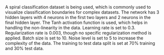 A spiral classification dataset is being used, which is commonly used to visualize classification boundaries for complex datasets.
The network has 3 hidden layers with 4 neurons in the first two layers and 2 neurons in the final hidden layer.
The Tanh activation function is used, which helps in handling the non-linearity in the data.
Learning rate is set to 0.3.
Regularization rate is 0.003, though no specific regularization method is applied.
Batch size is set to 10.
Noise level is set to 5 to increase the complexity of the data.
The training to test data split is set at 70% training and 30% test data.
